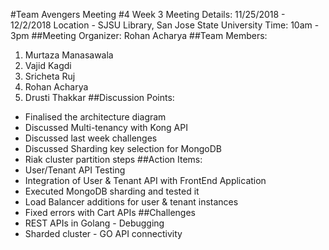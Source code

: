 #Team Avengers Meeting #4
Week 3 Meeting Details: 11/25/2018 - 12/2/2018
Location - SJSU Library, San Jose State University
Time: 10am - 3pm
##Meeting Organizer:
Rohan Acharya
##Team Members:
1. Murtaza Manasawala
2. Vajid Kagdi
3. Sricheta Ruj
4. Rohan Acharya
5. Drusti Thakkar
##Discussion Points:
- Finalised the architecture diagram
- Discussed Multi-tenancy with Kong API
- Discussed last week challenges
- Discussed Sharding key selection for MongoDB
- Riak cluster partition steps
##Action Items:
- User/Tenant API Testing
- Integration of User & Tenant API with FrontEnd Application
- Executed MongoDB sharding and tested it
- Load Balancer additions for user & tenant instances
- Fixed errors with Cart APIs
##Challenges
- REST APIs in Golang - Debugging
- Sharded cluster - GO API connectivity
